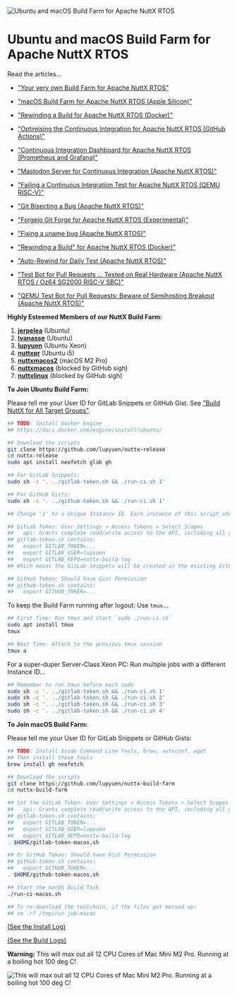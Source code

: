 ![Ubuntu and macOS Build Farm for Apache NuttX RTOS](https://lupyuen.org/images/ci4-flow.jpg)

# Ubuntu and macOS Build Farm for Apache NuttX RTOS

Read the articles...

- ["Your very own Build Farm for Apache NuttX RTOS"](https://lupyuen.org/articles/ci2.html)

- ["macOS Build Farm for Apache NuttX RTOS (Apple Silicon)"](https://lupyuen.org/articles/ci5)

- ["Rewinding a Build for Apache NuttX RTOS (Docker)"](https://lupyuen.org/articles/ci6)

- ["Optimising the Continuous Integration for Apache NuttX RTOS (GitHub Actions)"](https://lupyuen.org/articles/ci3.html)

- ["Continuous Integration Dashboard for Apache NuttX RTOS (Prometheus and Grafana)"](https://lupyuen.org/articles/ci4)

- ["Mastodon Server for Continuous Integration (Apache NuttX RTOS)"](https://lupyuen.org/articles/mastodon.html)

- ["Failing a Continuous Integration Test for Apache NuttX RTOS (QEMU RISC-V)"](https://lupyuen.org/articles/ci7)

- ["Git Bisecting a Bug (Apache NuttX RTOS)"](https://lupyuen.org/articles/bisect)

- ["Forgejo Git Forge for Apache NuttX RTOS (Experimental)"](https://lupyuen.org/articles/forgejo)

- ["Fixing a uname bug (Apache NuttX RTOS)"](https://lupyuen.org/articles/uname)

- ["Rewinding a Build" for Apache NuttX RTOS (Docker)"](https://lupyuen.org/articles/ci6.html)

- ["Auto-Rewind for Daily Test (Apache NuttX RTOS)"](https://lupyuen.org/articles/rewind.html)

- ["Test Bot for Pull Requests ... Tested on Real Hardware (Apache NuttX RTOS / Oz64 SG2000 RISC-V SBC)"](https://lupyuen.org/articles/testbot.html)

- ["QEMU Test Bot for Pull Requests: Beware of Semihosting Breakout (Apache NuttX RTOS)"](https://lupyuen.org/articles/testbot2.html)

__Highly Esteemed Members of our NuttX Build Farm:__

1.  [__jerpelea__](https://gist.github.com/jerpelea)  (Ubuntu)
1.  [__lvanasse__](https://gist.github.com/lvanasse) (Ubuntu)
1.  [__lupyuen__](https://gitlab.com/lupyuen/nuttx-build-log/-/snippets/) (Ubuntu Xeon)
1.  [__nuttxpr__](https://gist.github.com/nuttxpr) (Ubuntu i5)
1.  [__nuttxmacos2__](https://gitlab.com/nuttxmacos2/nuttx-build-log/-/snippets/) (macOS M2 Pro)
1.  [__nuttxmacos__](https://gist.github.com/nuttxmacos) (blocked by GitHub sigh)
1.  [__nuttxlinux__](https://gist.github.com/nuttxlinux) (blocked by GitHub sigh)

__To Join Ubuntu Build Farm:__

Please tell me your User ID for GitLab Snippets or GitHub Gist. See ["Build NuttX for All Target Groups"](https://lupyuen.org/articles/ci2.html#build-nuttx-for-all-target-groups).

```bash
## TODO: Install Docker Engine
## https://docs.docker.com/engine/install/ubuntu/

## Download the scripts
git clone https://github.com/lupyuen/nuttx-release
cd nuttx-release
sudo apt install neofetch glab gh

## For GitLab Snippets:
sudo sh -c '. ../gitlab-token.sh && ./run-ci.sh 1'

## For GitHub Gists:
sudo sh -c '. ../github-token.sh && ./run-ci.sh 1'

## Change '1' to a Unique Instance ID. Each instance of this script should run under a different Instance ID.

## GitLab Token: User Settings > Access Tokens > Select Scopes
##   api: Grants complete read/write access to the API, including all groups and projects, the container registry, the dependency proxy, and the package registry.
## gitlab-token.sh contains:
##   export GITLAB_TOKEN=...
##   export GITLAB_USER=lupyuen
##   export GITLAB_REPO=nuttx-build-log
## Which means the GitLab Snippets will be created in the existing GitLab Repo "lupyuen/nuttx-build-log"

## GitHub Token: Should have Gist Permission
## github-token.sh contains:
##   export GITHUB_TOKEN=...
```

To keep the Build Farm running after logout: Use `tmux`...

```bash
## First Time: Run tmux and start `sudo ./run-ci.sh`
sudo apt install tmux
tmux

## Next Time: Attach to the previous tmux session
tmux a
```

For a super-duper Server-Class Xeon PC: Run multiple jobs with a different Instance ID...

```bash
## Remember to run tmux before each sudo
sudo sh -c '. ../gitlab-token.sh && ./run-ci.sh 1'
sudo sh -c '. ../gitlab-token.sh && ./run-ci.sh 2'
sudo sh -c '. ../gitlab-token.sh && ./run-ci.sh 3'
sudo sh -c '. ../gitlab-token.sh && ./run-ci.sh 4'
```

__To Join macOS Build Farm:__

Please tell me your User ID for GitLab Snippets or GitHub Gists:

```bash
## TODO: Install Xcode Command Line Tools, brew, autoconf, wget
## Then install these tools
brew install gh neofetch

## Download the scripts
git clone https://github.com/lupyuen/nuttx-build-farm
cd nuttx-build-farm

## Set the GitLab Token: User Settings > Access Tokens > Select Scopes
##   api: Grants complete read/write access to the API, including all groups and projects, the container registry, the dependency proxy, and the package registry.
## gitlab-token.sh contains:
##   export GITLAB_TOKEN=...
##   export GITLAB_USER=lupyuen
##   export GITLAB_REPO=nuttx-build-log
. $HOME/gitlab-token-macos.sh

## Or GitHub Token: Should have Gist Permission
## github-token.sh contains:
##   export GITHUB_TOKEN=...
. $HOME/github-token-macos.sh

## Start the macOS Build Task
./run-ci-macos.sh

## To re-download the toolchain, if the files get messed up:
## rm -rf /tmp/run-job-macos
```

[(See the Install Log)](https://gist.github.com/lupyuen/0603bbf9c6c6102c0446415602200f87)

[(See the Build Logs)](https://gitlab.com/nuttxmacos2/nuttx-build-log/-/snippets/)

__Warning:__ This will max out all 12 CPU Cores of Mac Mini M2 Pro. Running at a boiling hot 100 deg C!

![This will max out all 12 CPU Cores of Mac Mini M2 Pro. Running at a boiling hot 100 deg C!](https://lupyuen.org/images/ci5-arm32.png)
